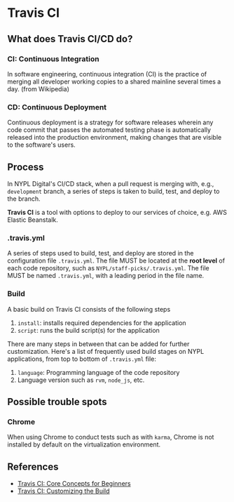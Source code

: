 # Travis CI #

## What does Travis CI/CD do? ##

### CI: Continuous Integration ###

In software engineering, continuous integration (CI) is the practice of merging all developer working copies to a shared mainline several times a day. (from Wikipedia)

### CD: Continuous Deployment ###

Continuous deployment is a strategy for software releases wherein any code commit that passes the automated testing phase is automatically released into the production environment, making changes that are visible to the software's users.

## Process ##

In NYPL Digital's CI/CD stack, when a pull request is merging with, e.g., `development` branch, a series of steps is taken to build, test, and deploy to the branch.  

**Travis CI** is a tool with options to deploy to our services of choice, e.g. AWS Elastic Beanstalk.

### .travis.yml ###

A series of steps used to build, test, and deploy are stored in the configuration file `.travis.yml`. The file MUST be located at the **root level** of each code repository, such as `NYPL/staff-picks/.travis.yml`. The file MUST be named `.travis.yml`, with a leading period in the file name.

### Build ###

A basic build on Travis CI consists of the following steps
1. `install`: installs required dependencies for the application
2. `script`: runs the build script(s) for the application

There are many steps in between that can be added for further customization. Here's a list of frequently used build stages on NYPL applications, from top to bottom of `.travis.yml` file:

1. `language`: Programming language of the code repository
2. Language version such as `rvm`, `node_js`, etc.



## Possible trouble spots

### Chrome
When using Chrome to conduct tests such as with `karma`, Chrome is not installed by default on the virtualization environment.

## References ##
* [Travis CI: Core Concepts for Beginners](https://docs.travis-ci.com/user/for-beginners/)
* [Travis CI: Customizing the Build](https://docs.travis-ci.com/user/customizing-the-build/)
